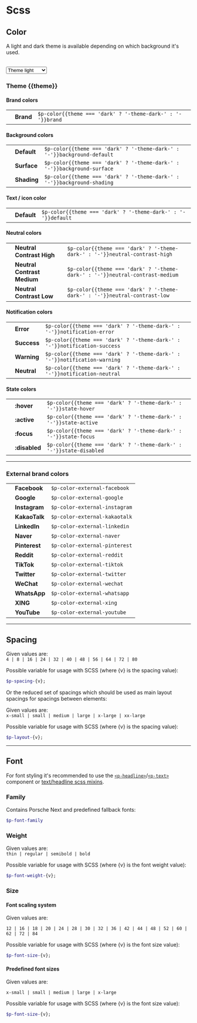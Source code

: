 # Scss

## Color

A light and dark theme is available depending on which background it's used.   

<br>
<select id="theme-selector" v-model="theme" :data-selected="theme">
  <option disabled>Select a theme</option>
  <option value="light">Theme light</option>
  <option value="dark">Theme dark</option>
</select>

### Theme {{theme}}

#### Brand colors

|                                                   |       |                     	             |
|---------------------------------------------------|------|------------------------------------|
| <ColorBadge :theme="theme" color="brand"/>  	    | **Brand** | `$p-color{{theme === 'dark' ? '-theme-dark-' : '-'}}brand`   |

#### Background colors

|                                                   |                |      	             |
|---------------------------------------------------|----------------|--------------------|
| <ColorBadge :theme="theme" color="background-default"/>      | **Default**    | `$p-color{{theme === 'dark' ? '-theme-dark-' : '-'}}background-default` |
| <ColorBadge :theme="theme" color="background-surface"/>      | **Surface**    | `$p-color{{theme === 'dark' ? '-theme-dark-' : '-'}}background-surface` |
| <ColorBadge :theme="theme" color="background-shading"/>      | **Shading**    | `$p-color{{theme === 'dark' ? '-theme-dark-' : '-'}}background-shading` |

<template v-if="theme === 'light'">

#### Background notification colors (only on light theme)
|                                                   |                |      	             |
|---------------------------------------------------|----------------|--------------------| 
| <ColorBadge :theme="theme" color="notification-error-soft"/>  	| **Error Soft** | `$p-color-notification-error-soft`     |
| <ColorBadge :theme="theme" color="notification-success-soft"/>  	| **Success Soft** | `$p-color-notification-success-soft`     |
| <ColorBadge :theme="theme" color="notification-warning-soft"/>  	| **Warning Soft** | `$p-color-notification-warning-soft`     |
| <ColorBadge :theme="theme" color="notification-neutral-soft"/>  	| **Neutral Soft** | `$p-color-notification-neutral-soft`     |

</template>

#### Text / icon color

|                                                   |             |         	             |
|---------------------------------------------------|-------------|-----------------------|
| <ColorBadge :theme="theme" color="default"/>      | **Default** | `$p-color{{theme === 'dark' ? '-theme-dark-' : '-'}}default` |

#### Neutral colors

|                                                   |                      	                |                         |
|---------------------------------------------------|---------------------------------------|-------------------------|
| <ColorBadge :theme="theme" color="neutral-contrast-high"/>  	| **Neutral Contrast High** | `$p-color{{theme === 'dark' ? '-theme-dark-' : '-'}}neutral-contrast-high`   |
| <ColorBadge :theme="theme" color="neutral-contrast-medium"/>  | **Neutral Contrast Medium** | `$p-color{{theme === 'dark' ? '-theme-dark-' : '-'}}neutral-contrast-medium` |
| <ColorBadge :theme="theme" color="neutral-contrast-low"/>  	| **Neutral Contrast Low** | `$p-color{{theme === 'dark' ? '-theme-dark-' : '-'}}neutral-contrast-low`    |

#### Notification colors

|                                                           |            |          	                            |
|-----------------------------------------------------------|------------|---------------------------------------|
| <ColorBadge :theme="theme" color="notification-error"/>  	| **Error** | `$p-color{{theme === 'dark' ? '-theme-dark-' : '-'}}notification-error`     |
| <ColorBadge :theme="theme" color="notification-success"/> | **Success** | `$p-color{{theme === 'dark' ? '-theme-dark-' : '-'}}notification-success`   |
| <ColorBadge :theme="theme" color="notification-warning"/> | **Warning** | `$p-color{{theme === 'dark' ? '-theme-dark-' : '-'}}notification-warning`   |
| <ColorBadge :theme="theme" color="notification-neutral"/> | **Neutral** | `$p-color{{theme === 'dark' ? '-theme-dark-' : '-'}}notification-neutral`   |

#### State colors

|                                                     |           |                      	                  |
|-----------------------------------------------------|-----------|-------------------------------------------|
| <ColorBadge :theme="theme" color="state-hover"/>    | **:hover**    | `$p-color{{theme === 'dark' ? '-theme-dark-' : '-'}}state-hover`    |
| <ColorBadge :theme="theme" color="state-active"/>   | **:active**   | `$p-color{{theme === 'dark' ? '-theme-dark-' : '-'}}state-active`   |
| <ColorBadge :theme="theme" color="state-focus"/>    | **:focus**    | `$p-color{{theme === 'dark' ? '-theme-dark-' : '-'}}state-focus`    |
| <ColorBadge :theme="theme" color="state-disabled"/> | **:disabled** | `$p-color{{theme === 'dark' ? '-theme-dark-' : '-'}}state-disabled` |

---

### External brand colors

|                                           |               |                      	         |
| ----------------------------------------- | ------------- |--------------------------------|
| <ColorBadge color="external-facebook"/>   | **Facebook**  | `$p-color-external-facebook`   |
| <ColorBadge color="external-google"/>  	  | **Google**    | `$p-color-external-google`     |
| <ColorBadge color="external-instagram"/>  | **Instagram** | `$p-color-external-instagram`  |
| <ColorBadge color="external-kakaotalk"/> | **KakaoTalk** | `$p-color-external-kakaotalk` |
| <ColorBadge color="external-linkedin"/>   | **LinkedIn**  | `$p-color-external-linkedin`   |
| <ColorBadge color="external-naver"/>  	  | **Naver**     | `$p-color-external-naver`      |
| <ColorBadge color="external-pinterest"/>  | **Pinterest** | `$p-color-external-pinterest`  |
| <ColorBadge color="external-reddit"/>  	  | **Reddit**    | `$p-color-external-reddit`     |
| <ColorBadge color="external-tiktok"/>  	  | **TikTok**    | `$p-color-external-tiktok`     |
| <ColorBadge color="external-twitter"/>    | **Twitter**   | `$p-color-external-twitter`    |
| <ColorBadge color="external-wechat"/>  	  | **WeChat**    | `$p-color-external-wechat`     |
| <ColorBadge color="external-whatsapp"/>   | **WhatsApp**  | `$p-color-external-whatsapp`   |
| <ColorBadge color="external-xing"/>  	    | **XING**      | `$p-color-external-xing`       |
| <ColorBadge color="external-youtube"/>    | **YouTube**   | `$p-color-external-youtube`    |

---

## Spacing

Given values are:  
`4 | 8 | 16 | 24 | 32 | 40 | 48 | 56 | 64 | 72 | 80`

Possible variable for usage with SCSS (where {v} is the spacing value):
```scss
$p-spacing-{v};
```

Or the reduced set of spacings which should be used as main layout spacings for spacings between elements:

Given values are:  
`x-small | small | medium | large | x-large | xx-large`

Possible variable for usage with SCSS (where {v} is the spacing value):
```scss
$p-layout-{v};
```

---

## Font
For font styling it's recommended to use the [`<p-headline>`](components/typography/headline)/[`<p-text>`](components/typography/text) component or [text/headline scss mixins](utilities/scss/mixins).

### Family
Contains Porsche Next and predefined fallback fonts:

```scss
$p-font-family
```

### Weight
Given values are:  
`thin | regular | semibold | bold`

Possible variable for usage with SCSS (where {v} is the font weight value):

```scss
$p-font-weight-{v};
```

### Size

#### Font scaling system
Given values are:  

`12 | 16 | 18 | 20 | 24 | 28 | 30 | 32 | 36 | 42 | 44 | 48 | 52 | 60 | 62 | 72 | 84`

Possible variable for usage with SCSS (where {v} is the font size value):
```scss
$p-font-size-{v};
```

#### Predefined font sizes
Given values are:  
 
`x-small | small | medium | large | x-large`

Possible variable for usage with SCSS (where {v} is the font size value):
```scss
$p-font-size-{v};
```

<script lang="ts">
  import Vue from 'vue';
  import Component from 'vue-class-component';
  import { Theme } from '@/models';
  
  @Component
  export default class Variables extends Vue {
    public theme: Theme = 'light';
  }
</script>